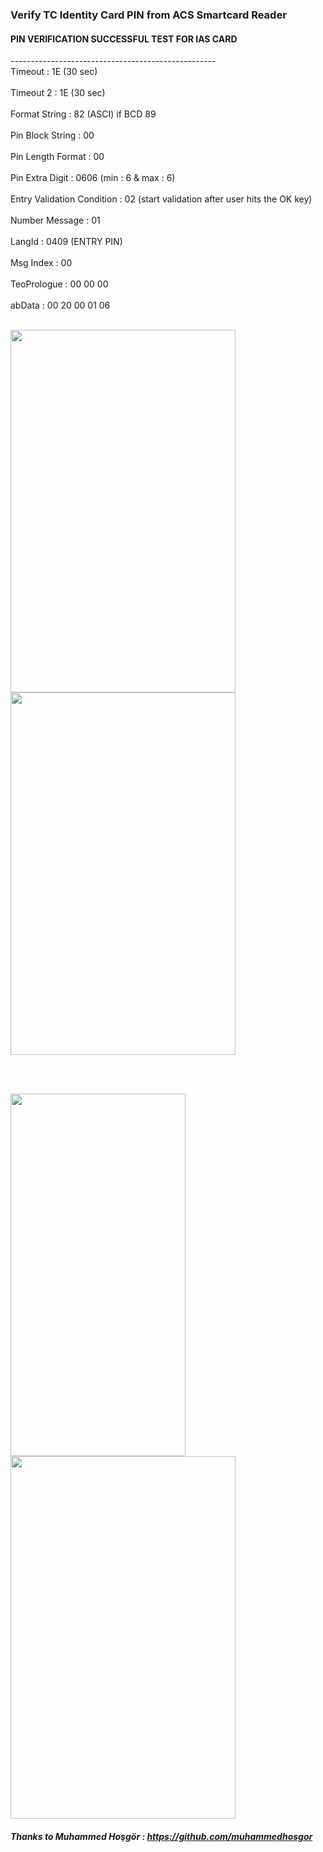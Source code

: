 ### Verify TC Identity Card PIN from ACS Smartcard Reader


#### PIN VERIFICATION SUCCESSFUL TEST FOR IAS CARD <br>
--------------------------------------------------- <br>
Timeout : 1E   (30 sec)   <br> <br>
Timeout 2 : 1E   (30 sec)  <br> <br>
Format String : 82  (ASCI) if BCD 89 <br> <br>
Pin Block String : 00  <br> <br>
Pin Length Format : 00  <br> <br>
Pin Extra Digit : 0606 (min : 6 & max : 6)  <br> <br>
Entry Validation Condition : 02 (start validation after user hits the OK key)  <br> <br>
Number Message : 01  <br> <br>
LangId : 0409 (ENTRY PIN)  <br> <br>
Msg Index : 00  <br> <br>
TeoPrologue : 00 00 00  <br> <br>
abData : 00 20 00 01 06  <br> <br>


<img src="https://github.com/githuseyingur/acs_pinpad_verify_tc_identity_pin/assets/120099096/b213cf51-fa4b-40f5-a32e-39041a760fbb"  width="360" height ="580">
<img src="https://github.com/githuseyingur/acs_pinpad_verify_tc_identity_pin/assets/120099096/89c677b3-a30e-4402-91ec-e786778ed35e"  width="360" height ="580">

<br> <br>

<img src="https://github.com/githuseyingur/acs_pinpad_verify_tc_identity_pin/assets/120099096/6254db47-40b0-4e60-b74b-5a535c004999"  width="280" height ="580">
<img src="https://github.com/githuseyingur/acs_pinpad_verify_tc_identity_pin/assets/120099096/1a3b67ae-ba49-41eb-8436-30b074e588b2"  width="360" height ="580">





##### Thanks to Muhammed Hoşgör : https://github.com/muhammedhosgor
